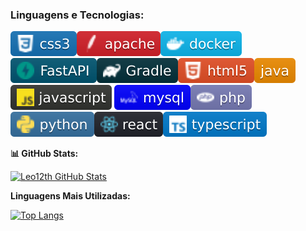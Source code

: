### Linguagens e Tecnologias:
<img src="css3.svg"><img src="apache.png.svg"><img src="docker.svg"><img src="FastAPI.svg"><img src="gradle.svg"><img src="html5.svg"><img src="java.svg"><img src="JavaScript.svg">
<img src="mysql.svg"><img src="php.svg"><img src="Python.svg"><img src="react.svg"><img src="Typescript.svg">

**📊 GitHub Stats:**


[![Leo12th GitHub Stats](https://github-readme-stats.vercel.app/api?username=Leo12th&show_icons=true&theme=radical)](https://github.com/Leo12th)

**Linguagens Mais Utilizadas:**


[![Top Langs](https://github-readme-stats.vercel.app/api/top-langs/?username=Leo12th&layout=compact)](https://github.com/Leo12th)

